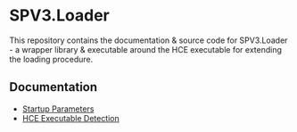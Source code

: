 # SPV3.Loader

This repository contains the documentation & source code for SPV3.Loader - a wrapper library & executable around the HCE executable for extending the loading procedure.

## Documentation

- [Startup Parameters](doc/parameters.md)
- [HCE Executable Detection](doc/detection.md)